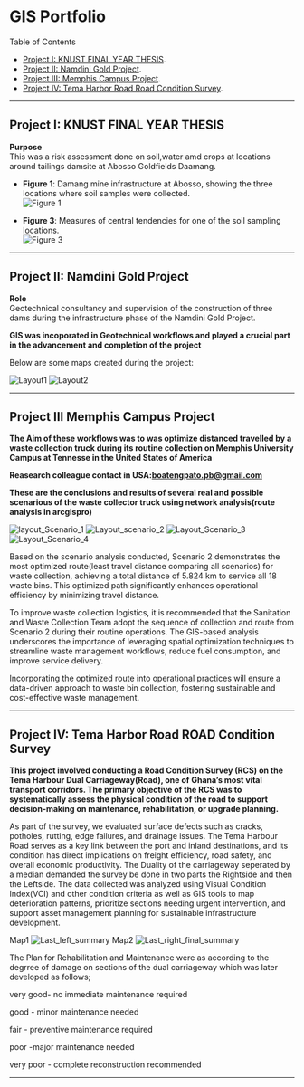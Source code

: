 # GIS Portfolio

 Table of Contents
- [Project I: KNUST FINAL YEAR THESIS](#project-i-KNUST-FINAL-YEAR-THESIS).
- [Project II: Namdini Gold Project](#project-ii-namdini-gold-project).
- [Project III: Memphis Campus Project](#Project-III-Memphis-Campus-Project).
- [Project IV: Tema Harbor Road Road Condition Survey](#Project-IV-Tema-Harbor-Road-Road-Condition-Survey).
---

## **Project I: KNUST FINAL YEAR THESIS**

 **Purpose**  
This was a risk assessment done on soil,water amd crops at locations around tailings damsite at Abosso Goldfields Daamang. 
  
- **Figure 1**: Damang mine infrastructure at Abosso, showing the three locations where soil samples were collected.  
  ![Figure 1](https://github.com/user-attachments/assets/90d414ab-7680-4d65-8184-d8c22a8f003f)  

- **Figure 3**: Measures of central tendencies for one of the soil sampling locations.  
  ![Figure 3](https://github.com/user-attachments/assets/67959229-c878-41d9-bb99-2de750fb4eea)  

---

## **Project II: Namdini Gold Project**

 **Role**  
Geotechnical consultancy and supervision of the construction of three dams during the infrastructure phase of the Namdini Gold Project.  

**GIS was incoporated in Geotechnical workflows and played a crucial part in the advancement and completion of the project**


Below are some maps created during the project:   

![Layout1](https://github.com/user-attachments/assets/30c4eade-6656-432a-921a-267812c58fd3)
![Layout2](https://github.com/user-attachments/assets/77bd4412-144f-46bc-bb10-bed7bdeb0913)


----

##  **Project III Memphis Campus Project**

**The Aim of these workflows was to was optimize distanced travelled by a waste collection truck during its routine collection on Memphis University Campus at Tennesse in the United States of America**

**Reasearch colleague contact in USA:boatengpato.pb@gmail.com**

**These are the conclusions and results of several real and possible scenarious of the waste collector truck using network analysis(route analysis in arcgispro)**

![layout_Scenario_1](https://github.com/user-attachments/assets/4ab209a6-0dc3-4c93-9ef0-6490ff31dd68)
![Layout_scenario_2](https://github.com/user-attachments/assets/f981c60d-0689-4993-931e-96a9bb1f785c)
![Layout_Scenario_3](https://github.com/user-attachments/assets/1e199065-e332-46c1-997b-c227b2ae16d5)
![Layout_Scenario_4](https://github.com/user-attachments/assets/1cb0b900-1cdf-4b8f-a4d1-611bbf101f4c)


Based on the scenario analysis conducted, Scenario 2 demonstrates the most optimized route(least travel distance comparing all scenarios) for waste collection, achieving a total distance of 5.824 km to service all 18 waste bins. This optimized path significantly enhances operational efficiency by minimizing travel distance.

To improve waste collection logistics, it is recommended that the Sanitation and Waste Collection Team adopt the sequence of collection and route from Scenario 2 during their routine operations. The GIS-based analysis underscores the importance of leveraging spatial optimization techniques to streamline waste management workflows, reduce fuel consumption, and improve service delivery.

Incorporating the optimized route into operational practices will ensure a data-driven approach to waste bin collection, fostering sustainable and cost-effective waste management.

------

## **Project IV: Tema Harbor Road ROAD Condition Survey**

**This project involved conducting a Road Condition Survey (RCS) on the Tema Harbour Dual Carriageway(Road), one of Ghana’s most vital transport corridors. The primary objective of the RCS was to systematically assess the physical condition of the road to support decision-making on maintenance, rehabilitation, or upgrade planning.**

As part of the survey, we evaluated surface defects such as cracks, potholes, rutting, edge failures, and drainage issues. The Tema Harbour Road serves as a key link between the port and inland destinations, and its condition has direct implications on freight efficiency, road safety, and overall economic productivity. The Duality of the carriageway seperated by a median demanded the survey be done in two parts the Rightside and then the Leftside.
The data collected was analyzed using Visual Condition Index(VCI) and other condition criteria as well as GIS tools to map deterioration patterns, prioritize sections needing urgent intervention, and support asset management planning for sustainable infrastructure development.

Map1
![Last_left_summary](https://github.com/user-attachments/assets/0bbe15a5-b245-46f1-8936-9b927d9fa818)
Map2
![Last_right_final_summary](https://github.com/user-attachments/assets/50b10336-bcfc-4388-bb77-84125cb01352)
 
The Plan for Rehabilitation and Maintenance were as according to the degrree of damage on sections of the dual carriageway which was later developed as follows;

very good- no immediate maintenance required

good - minor maintenance needed

fair - preventive maintenance required

poor -major maintenance needed

very poor - complete reconstruction recommended

------















